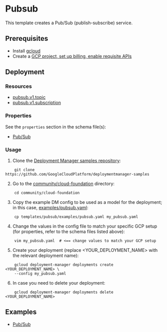 # Pubsub

This template creates a Pub/Sub (publish-subscribe) service.

## Prerequisites

- Install [gcloud](https://cloud.google.com/sdk)
- Create a [GCP project, set up billing, enable requisite APIs](../project/README.md)

## Deployment

### Resources

- [pubsub.v1.topic](https://cloud.google.com/pubsub/docs/reference/rest/v1/projects.topics)
- [pubsub.v1.subscription](https://cloud.google.com/pubsub/docs/reference/rest/v1/projects.subscriptions)

### Properties

See the `properties` section in the schema file(s):

- [Pub/Sub](pubsub.py.schema)

### Usage

1. Clone the [Deployment Manager samples repository](https://github.com/GoogleCloudPlatform/deploymentmanager-samples):

```shell
    git clone https://github.com/GoogleCloudPlatform/deploymentmanager-samples
```

2. Go to the [community/cloud-foundation](../../) directory:

```shell
    cd community/cloud-foundation
```

3. Copy the example DM config to be used as a model for the deployment; in this case, [examples/pubsub.yaml](examples/pubsub.yaml):

```shell
    cp templates/pubsub/examples/pubsub.yaml my_pubsub.yaml
```

4. Change the values in the config file to match your specific GCP setup (for properties, refer to the schema files listed above):

```shell
    vim my_pubsub.yaml  # <== change values to match your GCP setup
```

5. Create your deployment (replace <YOUR_DEPLOYMENT_NAME> with the relevant deployment name):

```shell
    gcloud deployment-manager deployments create <YOUR_DEPLOYMENT_NAME> \
    --config my_pubsub.yaml
```

6. In case you need to delete your deployment:

```shell
    gcloud deployment-manager deployments delete <YOUR_DEPLOYMENT_NAME>
```

## Examples

- [Pub/Sub](examples/pubsub.yaml)
